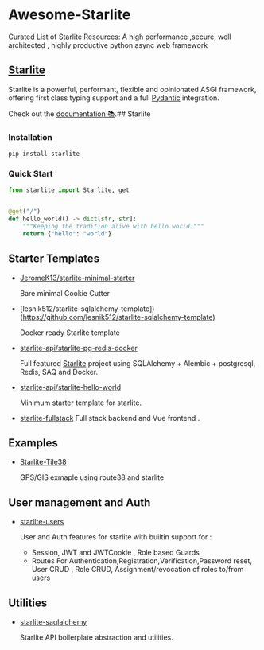 # Awesome-Starlite

Curated List of Starlite Resources: A high performance ,secure, well architected , highly productive  python async web framework

## [Starlite](https://github.com/starlite-api/starlite/blob/main/README.md)

Starlite is a powerful, performant, flexible and opinionated ASGI framework,
offering first class typing support and a full [Pydantic](https://github.com/samuelcolvin/pydantic)
integration.

Check out the [documentation 📚](https://starlite-api.github.io/starlite/).## Starlite

### Installation

```shell
pip install starlite
```

### Quick Start

```python
from starlite import Starlite, get


@get("/")
def hello_world() -> dict[str, str]:
    """Keeping the tradition alive with hello world."""
    return {"hello": "world"}


```

## Starter Templates

* [JeromeK13/starlite-minimal-starter](https://github.com/JeromeK13/starlite-minimal-starter)
  
  Bare minimal Cookie Cutter
* [lesnik512/starlite-sqlalchemy-template])(<https://github.com/lesnik512/starlite-sqlalchemy-template>)
  
  Docker ready Starlite template

* [starlite-api/starlite-pg-redis-docker](https://github.com/starlite-api/starlite-pg-redis-docker/blob/main/static/starlite-banner.svg)

  Full featured  [Starlite](https://github.com/starlite-api/starlite) project using SQLAlchemy + Alembic + postgresql, Redis, SAQ and Docker.

* [starlite-api/starlite-hello-world](https://github.com/starlite-api/starlite-hello-world)

  Minimum starter template for starlite.

* [starlite-fullstack](https://github.com/cofin/starlite-full-stack-example)
  Full stack backend and Vue frontend  .

## Examples

* [Starlite-Tile38](https://github.com/iwpnd/starlite-tile38)
  
  GPS/GIS exmaple using route38 and starlite

## User management and Auth

* [starlite-users](https://github.com/LonelyVikingMichael/starlite-users)
  
  User and Auth features for starlite with builtin support for :
  * Session, JWT and JWTCookie , Role based Guards
  * Routes For Authentication,Registration,Verification,Password reset, User CRUD , Role CRUD, Assignment/revocation of roles to/from users

## Utilities

* [starlite-saqlalchemy](https://github.com/topsport-com-au/starlite-saqlalchemy)
  
  Starlite API boilerplate abstraction and utilities.
